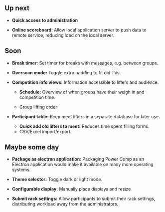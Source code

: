 ## Up next

- **Quick access to administration**

- **Online scoreboard:** Allow local application server to push data to remote service, reducing load on the local server.

## Soon

- **Break timer:** Set timer for breaks with messages, e.g. between groups.

- **Overscan mode:** Toggle extra padding to fit old TVs.

- **Competition info views:** Information accessible to lifters and audience.

  - **Schedule:** Overview of when groups have their weigh in and competition time.

  - Group lifting order

- **Participant table:** Keep meet lifters in a separate database for later use.

  - **Quick add old lifters to meet:** Reduces time spent filling forms.
  - CSV/Excel import/export.

## Maybe some day

- **Package as electron application:** Packaging Power Comp as an Electron application would make it available on many more operating systems.

- **Theme selector:** Toggle dark or light mode.

- **Configurable display:** Manually place displays and resize

- **Submit rack settings:** Allow participants to submit their rack settings, distributing workload away from the administrators.
